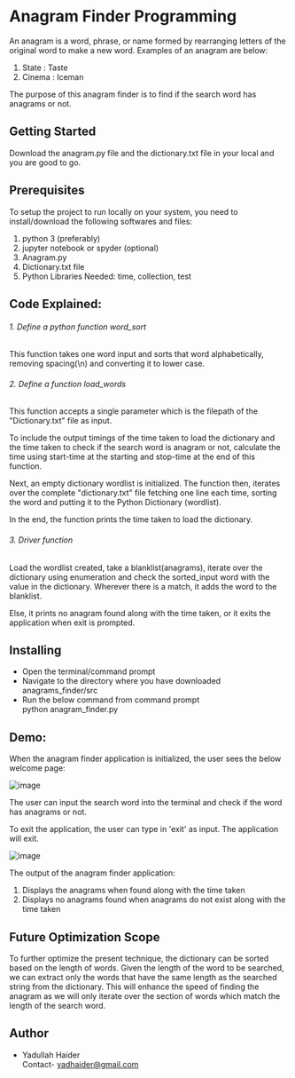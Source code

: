 # **Anagram Finder Programming**

An anagram is a word, phrase, or name formed by rearranging letters of the original word to make a new word. Examples of an anagram are below:

1. State : Taste
2. Cinema : Iceman

The purpose of this anagram finder is to find if the search word has anagrams or not.

## Getting Started

Download the anagram.py file and the dictionary.txt file in your local and you are good to go.

## Prerequisites

To setup the project to run locally on your system, you need to install/download the following softwares and files:
1. python 3 (preferably)<br/>
2. jupyter notebook or spyder (optional)<br/>
3. Anagram.py
4. Dictionary.txt file<br/>
5. Python Libraries Needed: time, collection, test <br/>

## Code Explained:
###### 1. Define a python function word_sort<br/>
This function takes one word input and sorts that word alphabetically, removing spacing(\n) and converting it to lower case.<br/>

###### 2. Define a function load_words<br/>
This function accepts a single parameter which is the filepath of the "Dictionary.txt" file as input.<br/>

To include the output timings of the time taken to load the dictionary and the time taken to check if the search word is anagram or not, calculate the time using start-time at the starting and stop-time at the end of this function.<br/>

Next, an empty dictionary wordlist is initialized. The function then, iterates over the complete "dictionary.txt" file fetching one line each time, sorting the word and putting it to the Python Dictionary (wordlist).<br/>

In the end, the function prints the time taken to load the dictionary.<br/>

###### 3. Driver function<br/>
Load the wordlist created, take a blanklist(anagrams), iterate over the dictionary using enumeration and check the sorted_input word with the
value in the dictionary. Wherever there is a match, it adds the word to the blanklist. 

Else, it prints no anagram found along with the time taken, or it exits the application when exit is prompted. <br/>

## Installing

- Open the terminal/command prompt
- Navigate to the directory where you have downloaded anagrams_finder/src
- Run the below command from command prompt<br/>
    python anagram_finder.py <br/>

## Demo:

When the anagram finder application is initialized, the user sees the below welcome page: <br/>

![image](https://user-images.githubusercontent.com/66070119/92318733-3b96cd80-efd6-11ea-955c-0b705217bf6e.png) <br/>

The user can input the search word into the terminal and check if the word has anagrams or not. <br/>

To exit the application, the user can type in 'exit' as input. The application will exit. 

![image](https://user-images.githubusercontent.com/66070119/92318810-2b332280-efd7-11ea-99c7-7ac39a7e4efc.png) <br/>

The output of the anagram finder application:

1. Displays the anagrams when found along with the time taken
2. Displays no anagrams found when anagrams do not exist along with the time taken

## Future Optimization Scope
To further optimize the present technique, the dictionary can be sorted based on the length of words. Given the length of the word to be searched, we can extract only the words that have the same length as the searched string from the dictionary. This will enhance the speed of finding the anagram as we will only iterate over the section of words which match the length of the search word.

## Author

- Yadullah Haider <br/>
    Contact- yadhaider@gmail.com

